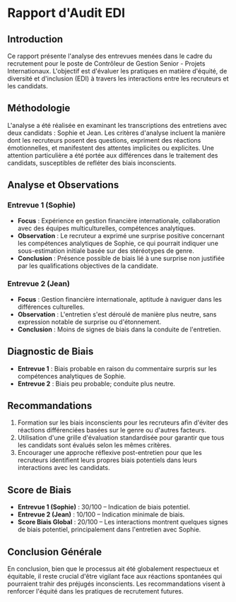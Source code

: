 # Rapport d'Audit EDI

## Introduction

Ce rapport présente l'analyse des entrevues menées dans le cadre du recrutement pour le poste de Contrôleur de Gestion Senior - Projets Internationaux. L'objectif est d'évaluer les pratiques en matière d'équité, de diversité et d'inclusion (EDI) à travers les interactions entre les recruteurs et les candidats.

## Méthodologie

L'analyse a été réalisée en examinant les transcriptions des entretiens avec deux candidats : Sophie et Jean. Les critères d'analyse incluent la manière dont les recruteurs posent des questions, expriment des réactions émotionnelles, et manifestent des attentes implicites ou explicites. Une attention particulière a été portée aux différences dans le traitement des candidats, susceptibles de refléter des biais inconscients.

## Analyse et Observations

### Entrevue 1 (Sophie)
- **Focus** : Expérience en gestion financière internationale, collaboration avec des équipes multiculturelles, compétences analytiques.
- **Observation** : Le recruteur a exprimé une surprise positive concernant les compétences analytiques de Sophie, ce qui pourrait indiquer une sous-estimation initiale basée sur des stéréotypes de genre.
- **Conclusion** : Présence possible de biais lié à une surprise non justifiée par les qualifications objectives de la candidate.

### Entrevue 2 (Jean)
- **Focus** : Gestion financière internationale, aptitude à naviguer dans les différences culturelles.
- **Observation** : L'entretien s'est déroulé de manière plus neutre, sans expression notable de surprise ou d'étonnement.
- **Conclusion** : Moins de signes de biais dans la conduite de l'entretien.

## Diagnostic de Biais

- **Entrevue 1** : Biais probable en raison du commentaire surpris sur les compétences analytiques de Sophie.
- **Entrevue 2** : Biais peu probable; conduite plus neutre.

## Recommandations

1. Formation sur les biais inconscients pour les recruteurs afin d'éviter des réactions différenciées basées sur le genre ou d'autres facteurs.
2. Utilisation d'une grille d'évaluation standardisée pour garantir que tous les candidats sont évalués selon les mêmes critères.
3. Encourager une approche réflexive post-entretien pour que les recruteurs identifient leurs propres biais potentiels dans leurs interactions avec les candidats.

## Score de Biais

- **Entrevue 1 (Sophie)** : 30/100 – Indication de biais potentiel.
- **Entrevue 2 (Jean)** : 10/100 – Indication minimale de biais.
- **Score Biais Global** : 20/100 – Les interactions montrent quelques signes de biais potentiel, principalement dans l'entretien avec Sophie.

## Conclusion Générale

En conclusion, bien que le processus ait été globalement respectueux et équitable, il reste crucial d'être vigilant face aux réactions spontanées qui pourraient trahir des préjugés inconscients. Les recommandations visent à renforcer l'équité dans les pratiques de recrutement futures.